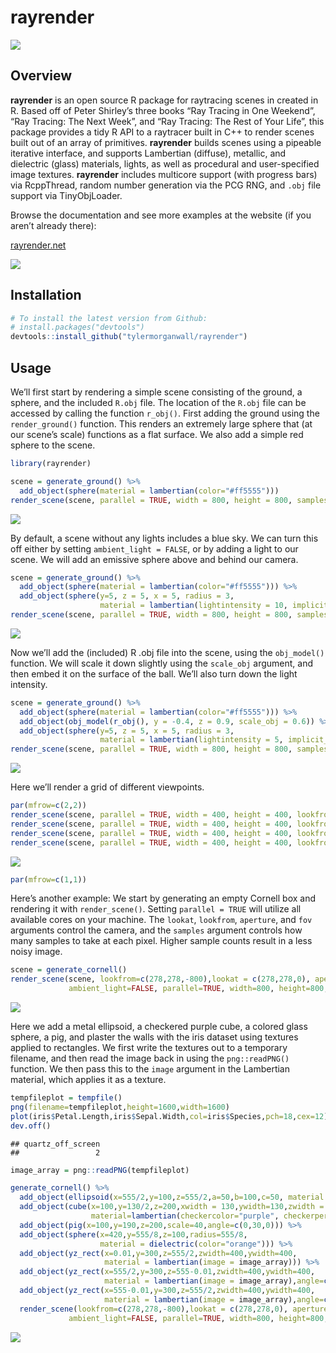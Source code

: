 
# rayrender

<img src="man/figures/swordsmall.gif" ></img>

## Overview

**rayrender** is an open source R package for raytracing scenes in
created in R. Based off of Peter Shirley’s three books “Ray Tracing in
One Weekend”, “Ray Tracing: The Next Week”, and “Ray Tracing: The Rest
of Your Life”, this package provides a tidy R API to a raytracer built
in C++ to render scenes built out of an array of primitives.
**rayrender** builds scenes using a pipeable iterative interface, and
supports Lambertian (diffuse), metallic, and dielectric (glass)
materials, lights, as well as procedural and user-specified image
textures. **rayrender** includes multicore support (with progress bars)
via RcppThread, random number generation via the PCG RNG, and `.obj`
file support via TinyObjLoader.

Browse the documentation and see more examples at the website (if you
aren’t already there):

<a href="https://www.rayrender.net">rayrender.net</a>

<img src="man/figures/rayrendersmall.jpg" ></img>

## Installation

``` r
# To install the latest version from Github:
# install.packages("devtools")
devtools::install_github("tylermorganwall/rayrender")
```

## Usage

We’ll first start by rendering a simple scene consisting of the ground,
a sphere, and the included `R.obj` file. The location of the `R.obj`
file can be accessed by calling the function `r_obj()`. First adding the
ground using the `render_ground()` function. This renders an extremely
large sphere that (at our scene’s scale) functions as a flat surface. We
also add a simple red sphere to the scene.

``` r
library(rayrender)

scene = generate_ground() %>%
  add_object(sphere(material = lambertian(color="#ff5555")))
render_scene(scene, parallel = TRUE, width = 800, height = 800, samples = 1000)
```

![](man/figures/README_ground-1.png)<!-- -->

By default, a scene without any lights includes a blue sky. We can turn
this off either by setting `ambient_light = FALSE`, or by adding a light
to our scene. We will add an emissive sphere above and behind our
camera.

``` r
scene = generate_ground() %>%
  add_object(sphere(material = lambertian(color="#ff5555"))) %>%
  add_object(sphere(y=5, z = 5, x = 5, radius = 3, 
                    material = lambertian(lightintensity = 10, implicit_sample = TRUE))) 
render_scene(scene, parallel = TRUE, width = 800, height = 800, samples = 1000)
```

![](man/figures/README_ground_sphere-1.png)<!-- -->

Now we’ll add the (included) R .obj file into the scene, using the
`obj_model()` function. We will scale it down slightly using the
`scale_obj` argument, and then embed it on the surface of the ball.
We’ll also turn down the light intensity.

``` r
scene = generate_ground() %>%
  add_object(sphere(material = lambertian(color="#ff5555"))) %>%
  add_object(obj_model(r_obj(), y = -0.4, z = 0.9, scale_obj = 0.6)) %>%
  add_object(sphere(y=5, z = 5, x = 5, radius = 3, 
                    material = lambertian(lightintensity = 5, implicit_sample = TRUE))) 
render_scene(scene, parallel = TRUE, width = 800, height = 800, samples = 1000)
```

![](man/figures/README_ground_r-1.png)<!-- -->

Here we’ll render a grid of different viewpoints.

``` r
par(mfrow=c(2,2))
render_scene(scene, parallel = TRUE, width = 400, height = 400, lookfrom = c(7,1,7), samples = 1000)
render_scene(scene, parallel = TRUE, width = 400, height = 400, lookfrom = c(0,7,7), samples = 1000)
render_scene(scene, parallel = TRUE, width = 400, height = 400, lookfrom = c(-7,0,-7), samples = 1000)
render_scene(scene, parallel = TRUE, width = 400, height = 400, lookfrom = c(-7,7,7), samples = 1000)
```

![](man/figures/README_ground_grid-1.png)<!-- -->

``` r
par(mfrow=c(1,1))
```

Here’s another example: We start by generating an empty Cornell box and
rendering it with `render_scene()`. Setting `parallel = TRUE` will
utilize all available cores on your machine. The `lookat`, `lookfrom`,
`aperture`, and `fov` arguments control the camera, and the `samples`
argument controls how many samples to take at each pixel. Higher sample
counts result in a less noisy image.

``` r
scene = generate_cornell()
render_scene(scene, lookfrom=c(278,278,-800),lookat = c(278,278,0), aperture=0, fov=40, samples = 1000,
             ambient_light=FALSE, parallel=TRUE, width=800, height=800, clamp_value = 5)
```

![](man/figures/README_basic-1.png)<!-- -->

Here we add a metal ellipsoid, a checkered purple cube, a colored glass
sphere, a pig, and plaster the walls with the iris dataset using
textures applied to rectangles. We first write the textures out to a
temporary filename, and then read the image back in using the
`png::readPNG()` function. We then pass this to the `image` argument in
the Lambertian material, which applies it as a texture.

``` r
tempfileplot = tempfile()
png(filename=tempfileplot,height=1600,width=1600)
plot(iris$Petal.Length,iris$Sepal.Width,col=iris$Species,pch=18,cex=12)
dev.off()
```

    ## quartz_off_screen 
    ##                 2

``` r
image_array = png::readPNG(tempfileplot)

generate_cornell() %>%
  add_object(ellipsoid(x=555/2,y=100,z=555/2,a=50,b=100,c=50, material = metal(color="lightblue"))) %>%
  add_object(cube(x=100,y=130/2,z=200,xwidth = 130,ywidth=130,zwidth = 130,
                  material=lambertian(checkercolor="purple", checkerperiod = 30),angle=c(0,10,0))) %>%
  add_object(pig(x=100,y=190,z=200,scale=40,angle=c(0,30,0))) %>%
  add_object(sphere(x=420,y=555/8,z=100,radius=555/8,
                    material = dielectric(color="orange"))) %>%
  add_object(yz_rect(x=0.01,y=300,z=555/2,zwidth=400,ywidth=400,
                     material = lambertian(image = image_array))) %>%
  add_object(yz_rect(x=555/2,y=300,z=555-0.01,zwidth=400,ywidth=400,
                     material = lambertian(image = image_array),angle=c(0,90,0))) %>%
  add_object(yz_rect(x=555-0.01,y=300,z=555/2,zwidth=400,ywidth=400,
                     material = lambertian(image = image_array),angle=c(0,180,0))) %>%
  render_scene(lookfrom=c(278,278,-800),lookat = c(278,278,0), aperture=0, fov=40,  samples = 1000,
             ambient_light=FALSE, parallel=TRUE, width=800, height=800, clamp_value = 5)
```

![](man/figures/README_basic_sphere-1.png)<!-- -->
